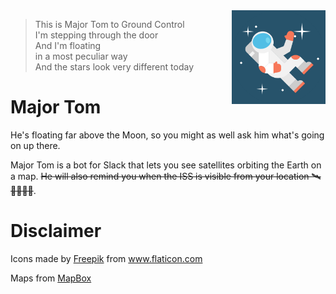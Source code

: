 <img src="resources/major_tom.png" align="right" width="150px"/>

> This is Major Tom to Ground Control  
I'm stepping through the door  
And I'm floating  
in a most peculiar way  
And the stars look very different today

# Major Tom 
He's floating far above the Moon, so you might as well ask him what's going on up there.

Major Tom is a bot for Slack that lets you see satellites orbiting the Earth on a map.
~~He will also remind you when the ISS is visible from your location 🛰👩‍🚀👨‍🚀~~.

# Disclaimer
Icons made by <a href="https://www.flaticon.com/authors/freepik" title="Freepik">Freepik</a> from <a href="https://www.flaticon.com/" title="Flaticon">www.flaticon.com</a>

Maps from [MapBox](https://www.mapbox.com/)
